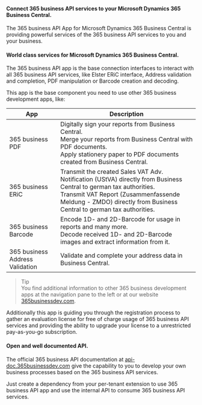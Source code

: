 #### Connect 365 business API services to your Microsoft Dynamics 365 Business Central. ####
The 365 business API App for Microsoft Dynamics 365 Business Central is providing powerful services of the 365 business API services to you and your business.

#### World class services for Microsoft Dynamics 365 Business Central. ####
The 365 business API app is the base connection interfaces to interact with all 365 business API services, like Elster ERiC interface, Address validation and completion, PDF manipulation or Barcode creation and decoding.

This app is the base component you need to use other 365 business development apps, like:

| App | Description |
| --- | --- |
| 365 business PDF | Digitally sign your reports from Business Central.<br>Merge your reports from Business Central with PDF documents.<br>Apply stationery paper to PDF documents created from Business Central. |
|365 business ERiC | Transmit the created Sales VAT Adv. Notification (UStVA) directly from Business Central to german tax authorities.<br>Transmit VAT Report (Zusammenfassende Meldung - ZMDO) directly from Business Central to german tax authorities.|
| 365 business Barcode | Encode 1D- and 2D-Barcode for usage in reports and many more.<br>Decode received 1D- and 2D-Barcode images and extract information from it. |
| 365 business Address Validation | Validate and complete your address data in Business Central. |

> Tip<br>You find additional information to other 365 business development apps at the navigation pane to the left or at our website [365businessdev.com](365businessdev.com).

Additionally this app is guiding you through the registration process to gather an evaluation license for free of charge usage of 365 business API services and providing the ability to upgrade your license to a unrestricted pay-as-you-go subscription.

#### Open and well documented API. ####
The official 365 business API documentation at [api-doc.365businessdev.com](api-doc.365businessdev.com) give the capability to you to develop your own business processes based on the 365 business API services.

Just create a dependency from your per-tenant extension to use 365 business API app and use the internal API to consume 365 business API services.